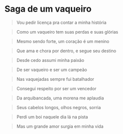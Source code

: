 # Saga de um vaqueiro

> Vou pedir licença pra contar a minha história

> Como um vaqueiro tem suas perdas e suas glórias

> Mesmo sendo forte, um coração é um menino

> Que ama e chora por dentro, e segue seu destino


> Desde cedo assumi minha paixão

> De ser vaqueiro e ser um campeão

> Nas vaquejadas sempre fui batalhador

> Consegui respeito por ser um vencedor


> Da arquibancada, uma morena me aplaudia

> Seus cabelos longos, olhos negros, sorria

> Perdi um boi naquele dia lá na pista

> Mas um grande amor surgia em minha vida

